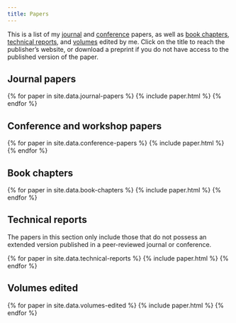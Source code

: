 ```yaml
---
title: Papers
---
```


This is a list of my [journal](#journal-papers) and [conference](#conference-and-workshop-papers) papers, as well as [book chapters](#book-chapters), [technical reports](#technical-reports), and [volumes](#volumes-edited) edited by me. Click on the title to reach the publisher’s website, or download a preprint if you do not have access to the published version of the paper.

Journal papers
--------------

{% for paper in site.data.journal-papers %}
{% include paper.html %}
{% endfor %}

Conference and workshop papers
------------------------------

{% for paper in site.data.conference-papers %}
{% include paper.html %}
{% endfor %}

Book chapters
-------------

{% for paper in site.data.book-chapters %}
{% include paper.html %}
{% endfor %}

Technical reports
-----------------

The papers in this section only include those that do not possess an extended version published in a peer-reviewed journal or conference.

{% for paper in site.data.technical-reports %}
{% include paper.html %}
{% endfor %}

Volumes edited
--------------

{% for paper in site.data.volumes-edited %}
{% include paper.html %}
{% endfor %}
